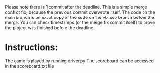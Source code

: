 Please note there is **1** commit after the deadline. This is a simple merge conflict fix, because the previous commit overwrote itself.
The code on the main branch is an exact copy of the code on the vb_dev branch before the merge. You can check timestamps (or the merge fix commit itself) to prove the project was finished before the deadline.

# Instructions:
The game is played by running driver.py
The scoreboard can be accessed in the scoreboard.txt file

